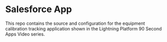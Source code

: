 # Salesforce App

This repo contains the source and configuration for the equipment calibration tracking application shown in the Lightning Platform 90 Second Apps Video series.
